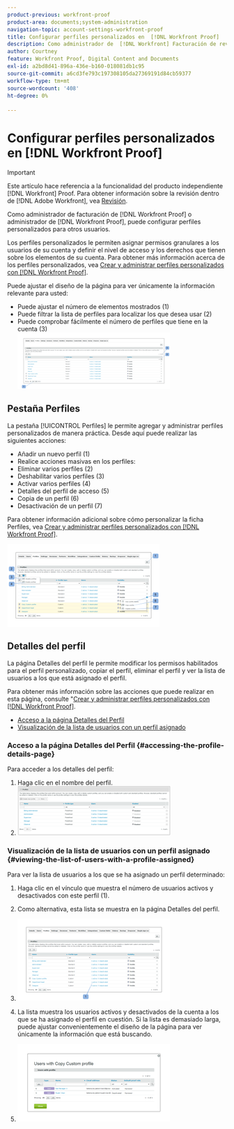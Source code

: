 ```yaml
---
product-previous: workfront-proof
product-area: documents;system-administration
navigation-topic: account-settings-workfront-proof
title: Configurar perfiles personalizados en  [!DNL Workfront Proof]
description: Como administrador de  [!DNL Workfront] Facturación de revisión o [!DNL Workfront Proof] Administrador, puedes configurar perfiles personalizados para otros usuarios.
author: Courtney
feature: Workfront Proof, Digital Content and Documents
exl-id: a2bd8d41-896a-436e-b160-018081db1c95
source-git-commit: a6cd3fe793c197308105da27369191d84cb59377
workflow-type: tm+mt
source-wordcount: '408'
ht-degree: 0%

---
```


# Configurar perfiles personalizados en [!DNL Workfront Proof]

>[!IMPORTANT]
>
>Este artículo hace referencia a la funcionalidad del producto independiente [!DNL Workfront] Proof. Para obtener información sobre la revisión dentro de [!DNL Adobe Workfront], vea [Revisión](../../../review-and-approve-work/proofing/proofing.md).

Como administrador de facturación de [!DNL Workfront Proof] o administrador de [!DNL Workfront Proof], puede configurar perfiles personalizados para otros usuarios.

Los perfiles personalizados le permiten asignar permisos granulares a los usuarios de su cuenta y definir el nivel de acceso y los derechos que tienen sobre los elementos de su cuenta. Para obtener más información acerca de los perfiles personalizados, vea [Crear y administrar perfiles personalizados con [!DNL Workfront Proof]](../../../workfront-proof/wp-mnguserscontacts/users/create-and-manage-custom-profiles.md).

Puede ajustar el diseño de la página para ver únicamente la información relevante para usted:

* Puede ajustar el número de elementos mostrados (1)
* Puede filtrar la lista de perfiles para localizar los que desea usar (2)
* Puede comprobar fácilmente el número de perfiles que tiene en la cuenta (3)\
   ![Diseño.png](assets/layout-350x130.png)

## Pestaña Perfiles

La pestaña [!UICONTROL Perfiles] le permite agregar y administrar perfiles personalizados de manera práctica. Desde aquí puede realizar las siguientes acciones:

* Añadir un nuevo perfil (1)
* Realice acciones masivas en los perfiles:
* Eliminar varios perfiles (2)
* Deshabilitar varios perfiles (3)
* Activar varios perfiles (4)
* Detalles del perfil de acceso (5)
* Copia de un perfil (6)
* Desactivación de un perfil (7)

Para obtener información adicional sobre cómo personalizar la ficha Perfiles, vea [Crear y administrar perfiles personalizados con [!DNL Workfront Proof]](../../../workfront-proof/wp-mnguserscontacts/users/create-and-manage-custom-profiles.md).

![Perfiles_tab_1.png](assets/profiles-tab-1-350x190.png)

## Detalles del perfil

La página Detalles del perfil le permite modificar los permisos habilitados para el perfil personalizado, copiar el perfil, eliminar el perfil y ver la lista de usuarios a los que está asignado el perfil.

Para obtener más información sobre las acciones que puede realizar en esta página, consulte &quot;[Crear y administrar perfiles personalizados con [!DNL Workfront Proof]](../../../workfront-proof/wp-mnguserscontacts/users/create-and-manage-custom-profiles.md).

* [Acceso a la página Detalles del Perfil](#accessing-the-profile-details-page)
* [Visualización de la lista de usuarios con un perfil asignado](#viewing-the-list-of-users-with-a-profile-assigned)

### Acceso a la página Detalles del Perfil {#accessing-the-profile-details-page}

Para acceder a los detalles del perfil:

1. Haga clic en el nombre del perfil.
1. ![Captura de pantalla_2018-10-02_at_10.24.29_AM.png](assets/screen-shot-2018-10-02-at-10.24.29-am-350x112.png)

### Visualización de la lista de usuarios con un perfil asignado {#viewing-the-list-of-users-with-a-profile-assigned}

Para ver la lista de usuarios a los que se ha asignado un perfil determinado:

1. Haga clic en el vínculo que muestra el número de usuarios activos y desactivados con este perfil (1).
1. Como alternativa, esta lista se muestra en la página Detalles del perfil.
1. ![Usuarios_list_1.png](assets/users-list-1-350x188.png)

1. La lista muestra los usuarios activos y desactivados de la cuenta a los que se ha asignado el perfil en cuestión. Si la lista es demasiado larga, puede ajustar convenientemente el diseño de la página para ver únicamente la información que está buscando.
1. ![Usuarios_list_2.png](assets/users-list-2-350x178.png)
